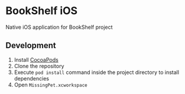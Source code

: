# BookShelf iOS

Native iOS application for BookShelf project

## Development

1. Install [CocoaPods][pod]
2. Clone the repository
3. Execute `pod install` command inside the project directory to install
   dependencies
4. Open `MissingPet.xcworkspace`

<!-- Links -->

[pod]: https://cocoapods.org

